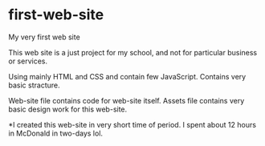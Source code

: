 # first-web-site
My very first web site

This web site is a just project for my school, and not for particular business or services. 

Using mainly HTML and CSS and contain few JavaScript. Contains very basic stracture. 

Web-site file contains code for web-site itself. 
Assets file contains very basic design work for this web-site.

*I created this web-site in very short time of period. I spent about 12 hours in McDonald in two-days lol.
